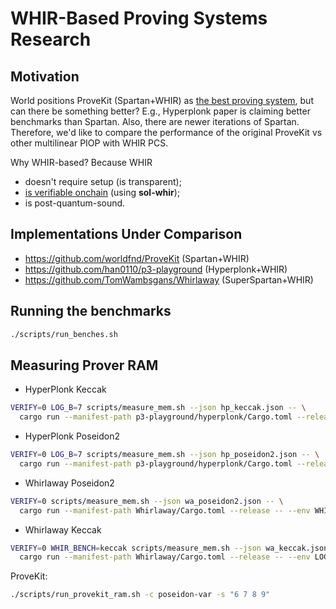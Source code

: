 # WHIR-Based Proving Systems Research

## Motivation

World positions ProveKit (Spartan+WHIR) as [the best proving system](https://x.com/DCbuild3r/status/1935317445075488933), but can there be something better? E.g., Hyperplonk paper is claiming better benchmarks than Spartan. Also, there are newer iterations of Spartan. Therefore, we'd like to compare the performance of the original ProveKit vs other multilinear PIOP with WHIR PCS.

Why WHIR-based? Because WHIR

- doesn't require setup (is transparent);
- [is verifiable onchain](https://ethresear.ch/t/on-the-gas-efficiency-of-the-whir-polynomial-commitment-scheme/21301) (using **sol-whir**);
- is post-quantum-sound.

## Implementations Under Comparison

- https://github.com/worldfnd/ProveKit (Spartan+WHIR)
- https://github.com/han0110/p3-playground (Hyperplonk+WHIR)
- https://github.com/TomWambsgans/Whirlaway (SuperSpartan+WHIR)

## Running the benchmarks

```bash
./scripts/run_benches.sh
```

## Measuring Prover RAM

- HyperPlonk Keccak

```bash
VERIFY=0 LOG_B=7 scripts/measure_mem.sh --json hp_keccak.json -- \
  cargo run --manifest-path p3-playground/hyperplonk/Cargo.toml --release --example koala_bear_keccak
```

- HyperPlonk Poseidon2

```bash
VERIFY=0 LOG_B=7 scripts/measure_mem.sh --json hp_poseidon2.json -- \
  cargo run --manifest-path p3-playground/hyperplonk/Cargo.toml --release --example koala_bear_poseidon2
```

- Whirlaway Poseidon2

```bash
VERIFY=0 scripts/measure_mem.sh --json wa_poseidon2.json -- \
  cargo run --manifest-path Whirlaway/Cargo.toml --release -- --env WHIR_BENCH=poseidon2 --env LOG_B=6
```

- Whirlaway Keccak

```bash
VERIFY=0 WHIR_BENCH=keccak scripts/measure_mem.sh --json wa_keccak.json -- \
  cargo run --manifest-path Whirlaway/Cargo.toml --release -- --env LOG_B=5
```

ProveKit:

```bash
./scripts/run_provekit_ram.sh -c poseidon-var -s "6 7 8 9"
```
